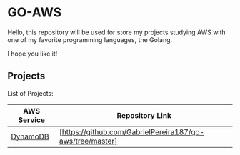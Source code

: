 # GO-AWS

Hello, this repository will be used for store my projects studying AWS with one of my favorite programming languages, the Golang.

I hope you like it!
## Projects

List of Projects:

| AWS Service | Repository Link |
| ------ | ------ |
| [DynamoDB](https://aws.amazon.com/pt/dynamodb/#:~:text=Amazon%20DynamoDB%20is%20a%20serverless,patching%2C%20and%20no%20downtime%20maintenance.) | [https://github.com/GabrielPereira187/go-aws/tree/master] |

